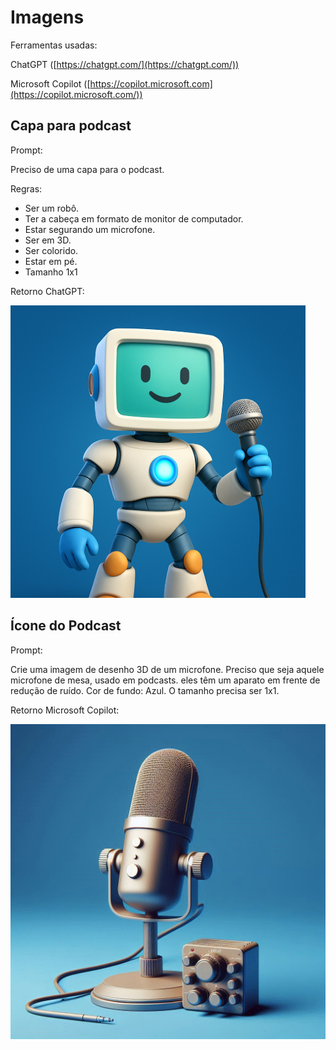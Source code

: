# Imagens

Ferramentas usadas:

ChatGPT ([https://chatgpt.com/](https://chatgpt.com/))

Microsoft Copilot ([https://copilot.microsoft.com](https://copilot.microsoft.com/))

## **Capa para podcast**

Prompt:

Preciso de uma capa para o podcast.

Regras:

- Ser um robô.
- Ter a cabeça em formato de monitor de computador.
- Estar segurando um microfone.
- Ser em 3D.
- Ser colorido.
- Estar em pé.
- Tamanho 1x1

Retorno ChatGPT:

![Capa.jpg](Imagens%201deaab5ab8b18053aea5e28223705913/Capa.jpg)

## **Ícone do Podcast**

Prompt:

Crie uma imagem de desenho 3D de um microfone. Preciso que seja aquele microfone de mesa, usado em podcasts. eles têm um aparato em frente de redução de ruído. Cor de fundo: Azul. O tamanho precisa ser 1x1.

Retorno Microsoft Copilot:

![Ícone.jpg](Imagens%201deaab5ab8b18053aea5e28223705913/cone.jpg)